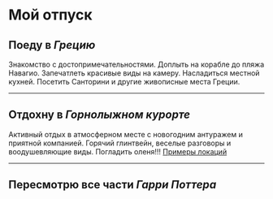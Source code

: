 # Мой отпуск

## Поеду в **_Грецию_**

Знакомство с достопримечательностями. Доплыть на корабле до пляжа Навагио. Запечатлеть красивые виды на камеру. Насладиться местной кухней. Посетить Санторини и другие живописные места Греции.
___
## Отдохну в **_Горнолыжном курорте_**

Активный отдых в атмосферном месте с новогодним антуражем и приятной компанией. Горячий глинтвейн, веселые разговоры и воодушевляющие виды. Погладить оленя!!! [Примеры локаций](https://www.elle.ru/stil-zhizni/puteshestviya/na-dorojku-luchshie-gornolyijnyie-kurortyi-mira/?ysclid=l9kk0j4cd6873325639)
___
## Пересмотрю все части **_Гарри Поттера_**